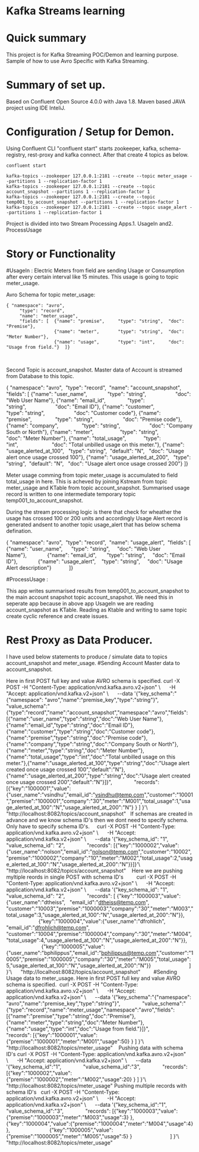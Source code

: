 # Kafka Streams learning 

# Quick summary
This project is for Kafka Streaming POC/Demon and learning purpose. Sample of how to use Avro Specific with Kafka Streaming. 

# Summary of set up.
Based on Confluent Open Source 4.0.0 with Java 1.8. Maven based JAVA project using IDE InteliJ.

# Configuration / Setup for Demon.
Using Confluent CLI "confluent start" starts zookeeper, kafka, schema-registry, rest-proxy and kafka connect. After that create 4 topics as below.

```
confluent start

kafka-topics --zookeeper 127.0.0.1:2181 --create --topic meter_usage --partitions 1 --replication-factor 1
kafka-topics --zookeeper 127.0.0.1:2181 --create --topic account_snapshot --partitions 1 --replication-factor 1
kafka-topics --zookeeper 127.0.0.1:2181 --create --topic temp001_to_account_snapshot --partitions 1 --replication-factor 1
kafka-topics --zookeeper 127.0.0.1:2181 --create --topic usage_alert --partitions 1 --replication-factor 1
```
Project is divided into two Stream Processing Apps.1. UsageIn and2. ProcessUsage

# Story or Functionality 

#UsageIn : 
Electric Meters from field are sending Usage or Consumption after every certain interval like 15 minutes. This usage is going to topic meter_usage.

Avro Schema for topic meter_usage:

```
{ "namespace": "avro",  
     "type": "record",  
     "name": "meter_usage",
     "fields": [  {"name": "premise",     "type": "string",  "doc": "Premise"},
                  {"name": "meter",       "type": "string",  "doc": "Meter Number"},
                  {"name": "usage",       "type": "int",     "doc": "Usage from field."}  ]}
```
               
               
Second Topic is account_snapshot. Master data of Account is streamed from Database to this topic.

{ "namespace": "avro",  
  "type": "record",  
  "name": "account_snapshot",  
  "fields": [ {"name": "user_name",              "type": "string",                    "doc": "Web User Name"},
              {"name": "email_id",               "type": "string",                    "doc": "Email ID"},
              {"name": "customer",               "type": "string",                    "doc": "Customer code"},
              {"name": "premise",                "type": "string",                    "doc": "Premise code"},
              {"name": "company",                "type": "string",                    "doc": "Company South or North"},
              {"name": "meter",                  "type": "string",                    "doc": "Meter Number"},
              {"name": "total_usage",            "type": "int",                       "doc": "Total unbilled usage on this meter."},
              {"name": "usage_alerted_at_100",   "type": "string",  "default": "N",   "doc": "Usage alert once usage crossed 100"},
              {"name": "usage_alerted_at_200",   "type": "string",  "default": "N",   "doc": "Usage alert once usage crossed 200"}
              ]}

Meter usage comming from topic meter_usage is accumulated to field total_usage in here. This is acheved by joining Kstream from topic meter_usage and KTable from topic account_snapshot. Summarised usage record is written to one intermediate temporary topic temp001_to_account_snapshot.

During the stream processing logic is there that check for wheather the usage has crossed 100 or 200 units and accordingly Usage Alert record is generated andsent to another topic usage_alert that has below schema defination.

{ "namespace": "avro",  "type": "record",  "name": "usage_alert",  "fields": [ {"name": "user_name",      "type": "string",     "doc": "Web User Name"},              {"name": "email_id",       "type": "string",     "doc": "Email ID"},              {"name": "usage_alert",    "type": "string",     "doc": "Usage Alert description"}            ]}

#ProcessUsage : 

This app writes summarised results from temp001_to_account_snapshot to the main account snapshot topic account_snapshot. We need this in seperate app because in above app UsageIn we are reading account_snapshot as KTable. Reading as Ktable and writing to same topic create cyclic reference and create issues.

# Rest Proxy as Data Producer.

I have used below statements to produce / simulate data to topics account_snapshot and meter_usage.
#Sending Account Master data to account_snapshot.

Here in first POST full key and value AVRO schema is specified. 
curl -X POST -H "Content-Type: application/vnd.kafka.avro.v2+json" \      -H "Accept: application/vnd.kafka.v2+json" \      --data '{"key_schema":"{\"namespace\": \"avro\",\"name\":\"premise_key\",\"type\":\"string\"}",               "value_schema":"{\"type\":\"record\",\"name\":\"account_snapshot\",\"namespace\":\"avro\",\"fields\":[{\"name\":\"user_name\",\"type\":\"string\",\"doc\":\"Web User Name\"},{\"name\":\"email_id\",\"type\":\"string\",\"doc\":\"Email ID\"},{\"name\":\"customer\",\"type\":\"string\",\"doc\":\"Customer code\"},{\"name\":\"premise\",\"type\":\"string\",\"doc\":\"Premise code\"},{\"name\":\"company\",\"type\":\"string\",\"doc\":\"Company South or North\"},{\"name\":\"meter\",\"type\":\"string\",\"doc\":\"Meter Number\"},{\"name\":\"total_usage\",\"type\":\"int\",\"doc\":\"Total unbilled usage on this meter.\"},{\"name\":\"usage_alerted_at_100\",\"type\":\"string\",\"doc\":\"Usage alert created once usage crossed 100\",\"default\":\"N\"},{\"name\":\"usage_alerted_at_200\",\"type\":\"string\",\"doc\":\"Usage alert created once usage crossed 200\",\"default\":\"N\"}]}",               "records": [{"key":"1000001","value":{"user_name":"vsindhu","email_id":"vsindhu@temp.com","customer":"10001","premise":"1000001","company":"30","meter":"M001","total_usage":1,"usage_alerted_at_100":"N","usage_alerted_at_200":"N"} } ] }'\      "http://localhost:8082/topics/account_snapshot"   
If schemas are created in advance and we know schema ID's then we dont need to specify schema. Only have to specify schema ID's.     
curl -X POST -H "Content-Type: application/vnd.kafka.avro.v2+json" \      -H "Accept: application/vnd.kafka.v2+json" \      --data '{"key_schema_id": "1",               "value_schema_id": "2",               "records": [{"key":"1000002","value":{"user_name":"nolson","email_id":"nolson@temp.com","customer":"10002","premise":"1000002","company":"10","meter":"M002","total_usage":2,"usage_alerted_at_100":"N","usage_alerted_at_200":"N"}}]}'\      "http://localhost:8082/topics/account_snapshot"
   Here we are pushing myltiple reords in single POST with schema ID's         curl -X POST -H "Content-Type: application/vnd.kafka.avro.v2+json" \      -H "Accept: application/vnd.kafka.v2+json" \      --data '{"key_schema_id": "1",               "value_schema_id": "2",               "records": [ {"key":"1000003","value":{"user_name":"dtheiss",   "email_id":"dtheiss@temp.com",   "customer":"10003","premise":"1000003","company":"30","meter":"M003","total_usage":3,"usage_alerted_at_100":"N","usage_alerted_at_200":"N"}},                            {"key":"1000004","value":{"user_name":"dfrohlich", "email_id":"dfrohlich@temp.com", "customer":"10004","premise":"1000004","company":"30","meter":"M004","total_usage":4,"usage_alerted_at_100":"N","usage_alerted_at_200":"N"}},                            {"key":"1000005","value":{"user_name":"bphilippus","email_id":"bphilippus@temp.com","customer":"10005","premise":"1000005","company":"30","meter":"M005","total_usage":5,"usage_alerted_at_100":"N","usage_alerted_at_200":"N"}}                          ] }'\      "http://localhost:8082/topics/account_snapshot"         #Sending Usage data to meter_usage.
Here in first POST full key and value AVRO schema is specified. 
 curl -X POST -H "Content-Type: application/vnd.kafka.avro.v2+json" \      -H "Accept: application/vnd.kafka.v2+json" \      --data '{"key_schema":"{\"namespace\": \"avro\",\"name\":\"premise_key\",\"type\":\"string\"}",               "value_schema":"{\"type\":\"record\",\"name\":\"meter_usage\",\"namespace\":\"avro\",\"fields\":[{\"name\":\"premise\",\"type\":\"string\",\"doc\":\"Premise\"},{\"name\":\"meter\",\"type\":\"string\",\"doc\":\"Meter Number\"},{\"name\":\"usage\",\"type\":\"int\",\"doc\":\"Usage from field.\"}]}",               "records": [{"key":"1000001","value":{"premise":"1000001","meter":"M001","usage":50} } ] }'\      "http://localhost:8082/topics/meter_usage"
   Pushing data with schema ID's
curl -X POST -H "Content-Type: application/vnd.kafka.avro.v2+json" \      -H "Accept: application/vnd.kafka.v2+json" \      --data '{"key_schema_id":"1",               "value_schema_id":"3",               "records": [{"key":"1000002","value":{"premise":"1000002","meter":"M002","usage":20} } ] }'\      "http://localhost:8082/topics/meter_usage"
Pushing multiple records with schema ID's   curl -X POST -H "Content-Type: application/vnd.kafka.avro.v2+json" \      -H "Accept: application/vnd.kafka.v2+json" \      --data '{"key_schema_id":"1",               "value_schema_id":"3",               "records": [{"key":"1000003","value":{"premise":"1000003","meter":"M003","usage":3} },                           {"key":"1000004","value":{"premise":"1000004","meter":"M004","usage":4} },                           {"key":"1000005","value":{"premise":"1000005","meter":"M005","usage":5} }                          ] }'\      "http://localhost:8082/topics/meter_usage"      
